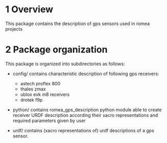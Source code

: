 # 1 Overview #

This package contains the description of gps sensors used in romea projects

# 2 Package organization #

This package is organized into subdirectories as follows:

  - config/ contains characteristic description of following gps receivers:

    - astech proflex 800
    - thales zmax
    - ublox evk m8 receivers
    - drotek f9p

  - python/ contains romea_gps_description python module able to create receiver URDF description according their xacro representations and required parameters given by user

  - urdf/ contains (xacro representations of) urdf descriptions of a gps sensor.
